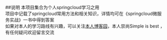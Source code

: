 ##说明
本项目集合为个人springcloud学习之用  
项目中记载了springcloud常用方法和相关知识，详情均可在《springcloud微服务实战》一书中得到答案  
如果对本人的学习路线有兴趣，可以关注[本人博客园](www.cnblogs.com/hellxz)，本人崇尚Simple is best ，有任何疑问欢迎留言交流